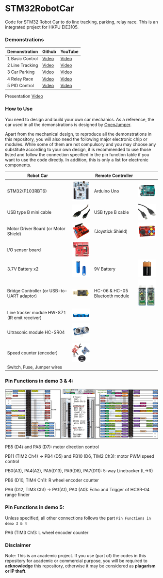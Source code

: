 # STM32RobotCar
Code for STM32 Robot Car to do line tracking, parking, relay race. This is an integrated project for HKPU EIE3105.

### Demonstrations
|Demonstration  |Github   |YouTube  |
|---------------|---------|---------|   
|1 Basic Control|[Video](https://github.com/SS2867/STM32RobotCar/raw/main/Demo1.mp4)|[Video](https://youtu.be/RcZF5WoT7qE)|
|2 Line Tracking|[Video](https://github.com/SS2867/STM32RobotCar/raw/main/Demo2.mp4)|[Video](https://youtu.be/1vf6ixqQxpQ)|
|3 Car Parking  |[Video](https://github.com/SS2867/STM32RobotCar/raw/main/Demo3.mp4)|[Video](https://youtu.be/u7v_5H8b4sA)|
|4 Relay Race   |[Video](https://github.com/SS2867/STM32RobotCar/raw/main/Demo4.mp4)|[Video](https://youtu.be/sToataau61Y)|
|5 PID Control  |[Video](https://github.com/SS2867/STM32RobotCar/raw/main/Demo5.mp4)|[Video](https://youtu.be/yiMgA1rXB90)|

Presentation [Video](https://youtu.be/6mVgRHxHIKI)

### How to Use
You need to design and build your own car mechanics. As a reference, the car used in all the demonstrations is designed by [OpenJumper](https://www.openjumper.com/home).

Apart from the mechanical design, to reproduce all the demonstrations in this repository, you will also need the following major electronic chip or modules. While some of them are not compulsory and you may choose any substitute according to your own design, it is recommended to use those listed and follow the connection specified in the pin function table if you want to use the code directly. In addition, this is only a list for electronic components.

|Robot Car      |         |Remote Controller |  |
|---------------|---------|-----------|---------|
|STM32(F103RBT6)|![image](https://raw.githubusercontent.com/SS2867/STM32RobotCar/main/img/STM32F103RBT6.png)  |Arduino Uno|![image](https://raw.githubusercontent.com/SS2867/STM32RobotCar/main/img/ArduinoUno.png)|
|USB type B mini cable|![image](https://raw.githubusercontent.com/SS2867/STM32RobotCar/main/img/USB2MiniB.png)  |USB type B cable|![image](https://raw.githubusercontent.com/SS2867/STM32RobotCar/main/img/USB2B.png)|
|Motor Driver Board (or Motor Shield)|![image](https://raw.githubusercontent.com/SS2867/STM32RobotCar/main/img/MotorShield.png)  |(Joystick Shield)|![image](https://raw.githubusercontent.com/SS2867/STM32RobotCar/main/img/JoyStick.png)|
|I/O sensor board|![image](https://raw.githubusercontent.com/SS2867/STM32RobotCar/main/img/IOBoard.png)  | | |
|3.7V Battery x2|![image](https://raw.githubusercontent.com/SS2867/STM32RobotCar/main/img/3V7Battery.png)  |9V Battery|![image](https://raw.githubusercontent.com/SS2867/STM32RobotCar/main/img/9VBattery.png)|
|Bridge Controller (or USB-to-UART adaptor)|![image](https://raw.githubusercontent.com/SS2867/STM32RobotCar/main/img/USB2UART.png) | HC-06 & HC-05 Bluetooth module|![image](https://raw.githubusercontent.com/SS2867/STM32RobotCar/main/img/HC0605.png)|
|Line tracker module HW-871 (IR emit receiver) |![image](https://raw.githubusercontent.com/SS2867/STM32RobotCar/main/img/HW871.png) | | |
|Ultrasonic module HC-SR04 |![image](https://raw.githubusercontent.com/SS2867/STM32RobotCar/main/img/HCSR04.png)| | |
|Speed counter (encoder) |![image](https://raw.githubusercontent.com/SS2867/STM32RobotCar/main/img/Encoder.png)| | |
|Switch, Fuse, Jumper wires| | | |

### Pin Functions in demo 3 & 4:
![image](https://raw.githubusercontent.com/SS2867/STM32RobotCar/main/img/IOSTM32F103RBT6.png)

PB5 (D4) and PA8 (D7): motor direction control

PB11 (TIM2 Ch4) -> PB4 (D5) and PB10 (D6, TIM2 Ch3): motor PWM speed control 

PB0(A3), PA4(A2), PA5(D13), PA9(D8), PA7(D11): 5-way Linetracker (L->R)

PB6 (D10, TIM4 Ch1): R wheel encoder counter

PA6 (D12, TIM3 Ch1) -> PA1(A1), PA0 (A0): Echo and Trigger of HCSR-04 range finder

### Pin Functions in demo 5:
Unless specified, all other connections follows the part `Pin Functions in demo 3 & 4`

PA6 (TIM3 Ch1): L wheel encoder counter
 

### Disclaimer
Note: This is an academic project. If you use (part of) the codes in this repository for academic or commercial purpose, you will be required to **acknowledge** this repository, otherwise it may be considered as **plagarism or IP theft**.
